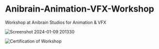 # Anibrain-Animation-VFX-Workshop
Workshop at Anibrain Studios for Animation & VFX

![Screenshot 2024-01-09 201330](https://github.com/subhojitghosh712/Anibrain-Animation-VFX-Workshop/assets/69459860/15af8078-cc67-4e97-8038-7e3f9c29c5d0)

![Certification of Workshop](https://github.com/subhojitghosh712/Anibrain-Animation-VFX-Workshop/assets/69459860/8d1620c4-f8ef-4ebf-9709-29cac66e879f)
